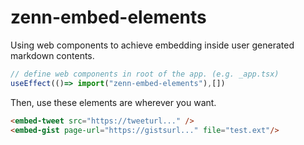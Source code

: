 # zenn-embed-elements

Using web components to achieve embedding inside user generated markdown contents.

```js
// define web components in root of the app. (e.g. _app.tsx)
useEffect(()=> import("zenn-embed-elements"),[])
```

Then, use these elements are wherever you want.
```html
<embed-tweet src="https://tweeturl..." />
<embed-gist page-url="https://gistsurl..." file="test.ext"/>
```
